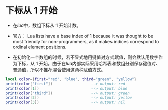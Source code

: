# 下标从 1 开始

-  在*lua*中，数组下标从 1 开始计数。

-  官方： Lua lists have a base index of 1 because it was thought to be most friendly for non-programmers, as it makes indices correspond to ordinal element positions.

-  在初始化一个数组的时候，若不显式地用键值对方式赋值，则会默认用数字作为下标，从 1 开始。由于在*lua*内部实际采用哈希表和数组分别保存键值对、普通值，所以不推荐混合使用这两种赋值方式。

```lua
local color={first="red", "blue", third="green", "yellow"} 
print(color["first"])                 --> output: red
print(color[1])                       --> output: blue
print(color["third"])                 --> output: green
print(color[2])                       --> output: yellow
print(color[3])                       --> output: nil
```



